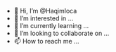- 👋 Hi, I’m @Haqimloca
- 👀 I’m interested in ...
- 🌱 I’m currently learning ...
- 💞️ I’m looking to collaborate on ...
- 📫 How to reach me ...

<!---
Haqimloca/Haqimloca is a ✨ special ✨ repository because its `README.md` (this file) appears on your GitHub profile.
You can click the Preview link to take a look at your changes.
--->
